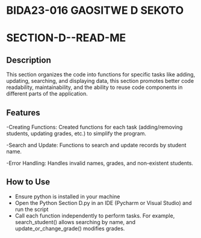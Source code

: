 # BIDA23-016 GAOSITWE D SEKOTO
# SECTION-D--READ-ME

## Description

This section organizes the code into functions for specific tasks like adding, updating, searching, and displaying data, this section promotes better code readability, maintainability, and the ability to reuse code components in different parts of the application.

## Features

-Creating Functions:
Created functions for each task (adding/removing students, updating grades, etc.) to simplify the program.

-Search and Update:
Functions to search and update records by student name.

-Error Handling:
Handles invalid names, grades, and non-existent students.

## How to Use

- Ensure python is installed in your machine
- Open the Python Section D.py in an IDE (Pycharm or Visual Studio) and run the script
- Call each function independently to perform tasks. For example, search_student() allows searching by name, and update_or_change_grade() modifies grades.
